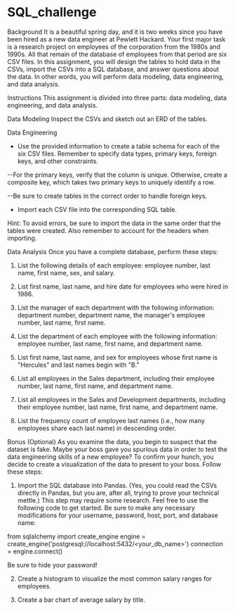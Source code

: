 # SQL_challenge

Background
It is a beautiful spring day, and it is two weeks since you have been hired as a new data engineer at Pewlett Hackard. Your first major task is a research project on employees of the corporation from the 1980s and 1990s. All that remain of the database of employees from that period are six CSV files.
In this assignment, you will design the tables to hold data in the CSVs, import the CSVs into a SQL database, and answer questions about the data. In other words, you will perform data modeling, data engineering, and data analysis.


Instructions
This assignment is divided into three parts: data modeling, data engineering, and data analysis.

Data Modeling
Inspect the CSVs and sketch out an ERD of the tables. 

Data Engineering


- Use the provided information to create a table schema for each of the six CSV files. Remember to specify data types, primary keys, foreign keys, and other constraints.


--For the primary keys, verify that the column is unique. Otherwise, create a composite key, which takes two primary keys to uniquely identify a row.


--Be sure to create tables in the correct order to handle foreign keys.




- Import each CSV file into the corresponding SQL table.

Hint: To avoid errors, be sure to import the data in the same order that the tables were created. Also remember to account for the headers when importing.




Data Analysis
Once you have a complete database, perform these steps:


1. List the following details of each employee: employee number, last name, first name, sex, and salary.


2. List first name, last name, and hire date for employees who were hired in 1986.


3. List the manager of each department with the following information: department number, department name, the manager's employee number, last name, first name.


4. List the department of each employee with the following information: employee number, last name, first name, and department name.


5. List first name, last name, and sex for employees whose first name is "Hercules" and last names begin with "B."


6. List all employees in the Sales department, including their employee number, last name, first name, and department name.


7. List all employees in the Sales and Development departments, including their employee number, last name, first name, and department name.


8. List the frequency count of employee last names (i.e., how many employees share each last name) in descending order.



Bonus (Optional)
As you examine the data, you begin to suspect that the dataset is fake. Maybe your boss gave you spurious data in order to test the data engineering skills of a new employee? To confirm your hunch, you decide to create a visualization of the data to present to your boss. Follow these steps:


1. Import the SQL database into Pandas. (Yes, you could read the CSVs directly in Pandas, but you are, after all, trying to prove your technical mettle.) This step may require some research. Feel free to use the following code to get started. Be sure to make any necessary modifications for your username, password, host, port, and database name:

from sqlalchemy import create_engine
engine = create_engine('postgresql://localhost:5432/<your_db_name>')
connection = engine.connect()

Be sure to hide your password!

2. Create a histogram to visualize the most common salary ranges for employees.

3. Create a bar chart of average salary by title.
